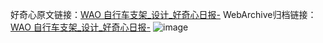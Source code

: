 好奇心原文链接：[WAO 自行车支架_设计_好奇心日报-](https://www.qdaily.com/articles/4693.html)
WebArchive归档链接：[WAO 自行车支架_设计_好奇心日报-](http://web.archive.org/web/20190623162453/https://www.qdaily.com/articles/4693.html)
![image](http://ww3.sinaimg.cn/large/007d5XDply1g3w5nqhmq6j30u02ywwr9)